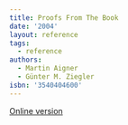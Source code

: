 ```yaml
---
title: Proofs From The Book
date: '2004'
layout: reference
tags:
  - reference
authors:
  - Martin Aigner
  - Günter M. Ziegler
isbn: '3540404600'
---
```

[Online version](https://proofsfromthebook.github.io)
